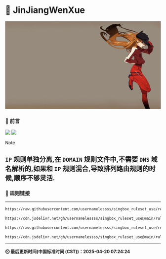 
# 🧸 JinJiangWenXue
![](https://raw.githubusercontent.com/usernamelessss/picture-bed/main/images/202504042256831.jpg)
### 📣 前言
![](https://shields.io/badge/-移除重复规则-ff69b4) ![](https://shields.io/badge/-IP&nbsp;规则单独存放不与&nbsp;DOMAIN&nbsp;等混合-green)
> [!NOTE]
**`IP` 规则单独分离,在 `DOMAIN` 规则文件中,不需要 `DNS` 域名解析的,如果和 `IP` 规则混合,导致排列路由规则的时候,顺序不够灵活.**
---

###  🔗 规则链接
---

```url
https://raw.githubusercontent.com/usernamelessss/singbox_ruleset_use/refs/heads/main/rule/JinJiangWenXue/JinJiangWenXue_No_IP.json
```

```url
https://cdn.jsdelivr.net/gh/usernamelessss/singbox_ruleset_use@main/rule/JinJiangWenXue/JinJiangWenXue_No_IP.json
```

```url
https://raw.githubusercontent.com/usernamelessss/singbox_ruleset_use/refs/heads/main/rule/JinJiangWenXue/JinJiangWenXue_No_IP.srs
```

```url
https://cdn.jsdelivr.net/gh/usernamelessss/singbox_ruleset_use@main/rule/JinJiangWenXue/JinJiangWenXue_No_IP.srs
```

---
**⏲️ 最后更新时间(中国标准时间 (CST))：2025-04-20 07:24:24**